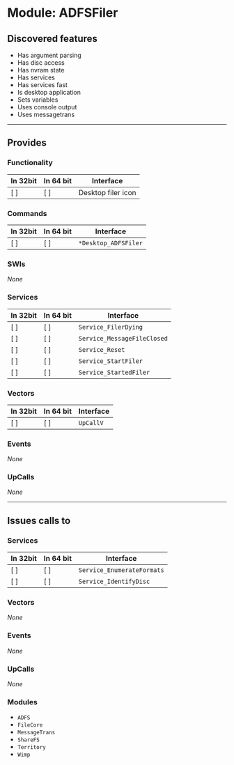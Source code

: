 # Module: ADFSFiler

## Discovered features


* Has argument parsing
* Has disc access
* Has nvram state
* Has services
* Has services fast
* Is desktop application
* Sets variables
* Uses console output
* Uses messagetrans

---

## Provides

### Functionality

| In 32bit | In 64 bit | Interface |
|----------|-----------|-----------|
| [ ]      | [ ]       | Desktop filer icon |

### Commands


| In 32bit | In 64 bit | Interface |
|----------|-----------|-----------|
| [ ]      | [ ]       | `*Desktop_ADFSFiler` |


### SWIs


*None*


### Services


| In 32bit | In 64 bit | Interface |
|----------|-----------|-----------|
| [ ]      | [ ]       | `Service_FilerDying` |
| [ ]      | [ ]       | `Service_MessageFileClosed` |
| [ ]      | [ ]       | `Service_Reset` |
| [ ]      | [ ]       | `Service_StartFiler` |
| [ ]      | [ ]       | `Service_StartedFiler` |


### Vectors


| In 32bit | In 64 bit | Interface |
|----------|-----------|-----------|
| [ ]      | [ ]       | `UpCallV` |


### Events


*None*


### UpCalls


*None*


---

## Issues calls to

### Services


| In 32bit | In 64 bit | Interface |
|----------|-----------|-----------|
| [ ]      | [ ]       | `Service_EnumerateFormats` |
| [ ]      | [ ]       | `Service_IdentifyDisc` |


### Vectors


*None*


### Events


*None*


### UpCalls


*None*


### Modules


* `ADFS`
* `FileCore`
* `MessageTrans`
* `ShareFS`
* `Territory`
* `Wimp`


